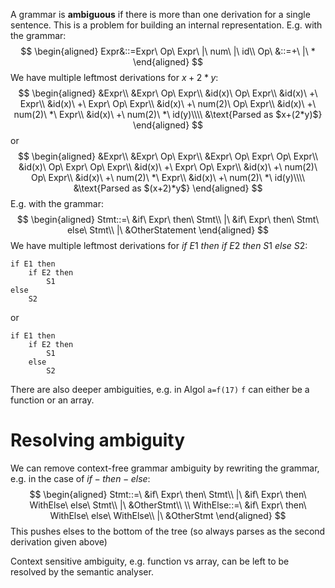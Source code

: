 A grammar is **ambiguous** if there is more than one derivation for a single sentence. This is a problem for building an internal representation.
E.g. with the grammar:
$$
\begin{aligned}
Expr&::=Expr\ Op\ Expr\ |\ num\ |\ id\\
Op\ &::=+\ |\ *
\end{aligned}
$$
We have multiple leftmost derivations for $x+2*y$:
$$
\begin{aligned}
&Expr\\
&Expr\ Op\ Expr\\
&id(x)\ Op\ Expr\\
&id(x)\ +\ Expr\\
&id(x)\ +\ Expr\ Op\ Expr\\
&id(x)\ +\ num(2)\ Op\ Expr\\
&id(x)\ +\ num(2)\ *\ Expr\\
&id(x)\ +\ num(2)\ *\ id(y)\\\\
&\text{Parsed as $x+(2*y)$}
\end{aligned}
$$
or
$$
\begin{aligned}
&Expr\\
&Expr\ Op\ Expr\\
&Expr\ Op\ Expr\ Op\ Expr\\
&id(x)\ Op\ Expr\ Op\ Expr\\
&id(x)\ +\ Expr\ Op\ Expr\\
&id(x)\ +\ num(2)\ Op\ Expr\\
&id(x)\ +\ num(2)\ *\ Expr\\
&id(x)\ +\ num(2)\ *\ id(y)\\\\
&\text{Parsed as $(x+2)*y$}
\end{aligned}
$$
E.g. with the grammar:
$$
\begin{aligned}
Stmt::=\ &if\ Expr\ then\ Stmt\\
|\ &if\ Expr\ then\ Stmt\ else\ Stmt\\
|\ &OtherStatement
\end{aligned}
$$
We have multiple leftmost derivations for $if\ E1\ then\ if\ E2\ then\ S1\ else\ S2$:
```
if E1 then
	if E2 then
		S1
else
	S2
```
or
```
if E1 then
	if E2 then
		S1
	else
		S2
```
There are also deeper ambiguities, e.g. in Algol `a=f(17)` `f` can either be a function or an array. 
# Resolving ambiguity
We can remove context-free grammar ambiguity by rewriting the grammar, e.g. in the case of $if-then-else$:
$$
\begin{aligned}
Stmt::=\ &if\ Expr\ then\ Stmt\\
|\ &if\ Expr\ then\ WithElse\ else\ Stmt\\
|\ &OtherStmt\\
\\
WithElse::=\ &if\ Expr\ then\ WithElse\ else\ WithElse\\
|\ &OtherStmt
\end{aligned}
$$
This pushes elses to the bottom of the tree (so always parses as the second derivation given above)

Context sensitive ambiguity, e.g. function vs array, can be left to be resolved by the semantic analyser.